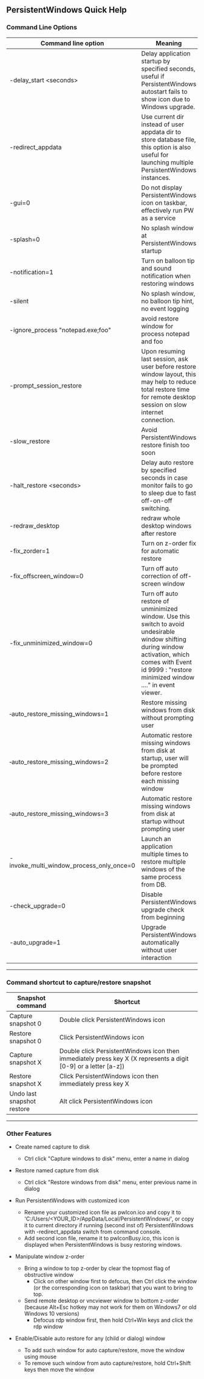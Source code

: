 

## PersistentWindows Quick Help
### Command Line Options
  | Command line option | Meaning |
  | --- | --- |
  | -delay_start \<seconds\> | Delay application startup by specified seconds, useful if PersistentWindows autostart fails to show icon due to Windows upgrade.
  | -redirect_appdata | Use current dir instead of user appdata dir to store database file, this option is also useful for launching multiple PersistentWindows instances.
  | -gui=0 | Do not display PersistentWindows icon on taskbar, effectively run PW as a service
  | -splash=0       | No splash window at PersistentWindows startup
  | -notification=1 | Turn on balloon tip and sound notification when restoring windows
  | -silent         | No splash window, no balloon tip hint, no event logging
  | -ignore_process "notepad.exe;foo" | avoid restore window for process notepad and foo
  | -prompt_session_restore | Upon resuming last session, ask user before restore window layout, this may help to reduce total restore time for remote desktop session on slow internet connection.
  | -slow_restore | Avoid PersistentWindows restore finish too soon
  | -halt_restore \<seconds\> | Delay auto restore by specified seconds in case monitor fails to go to sleep due to fast off-on-off switching.
  | -redraw_desktop | redraw whole desktop windows after restore
  | -fix_zorder=1   | Turn on z-order fix for automatic restore
  | -fix_offscreen_window=0 | Turn off auto correction of off-screen window
  | -fix_unminimized_window=0 | Turn off auto restore of unminimized window. Use this switch to avoid undesirable window shifting during window activation, which comes with Event id 9999 : "restore minimized window ...." in event viewer.
  | ‑auto_restore_missing_windows=1 | Restore missing windows from disk without prompting user
  | ‑auto_restore_missing_windows=2 | Automatic restore missing windows from disk at startup, user will be prompted before restore each missing window
  | ‑auto_restore_missing_windows=3 | Automatic restore missing windows from disk at startup without prompting user
  | -invoke_multi_window_process_only_once=0 | Launch an application multiple times to restore multiple windows of the same process from DB.
  | -check_upgrade=0 | Disable PersistentWindows upgrade check from beginning
  | -auto_upgrade=1 | Upgrade PersistentWindows automatically without user interaction

---

### Command shortcut to capture/restore snapshot
  | Snapshot command | Shortcut|
  | --- | --- |
  | Capture snapshot 0 | Double click PersistentWindows icon
  | Restore snapshot 0 | Click PersistentWindows icon
  | Capture snapshot X | Double click PersistentWindows icon then immediately press key X (X represents a digit [0-9] or a letter [a-z])
  | Restore snapshot X | Click PersistentWindows icon then immediately press key X
  | Undo last snapshot restore | Alt click PersistentWindows icon

---
### Other Features
* Create named capture to disk
  * Ctrl click "Capture windows to disk" menu, enter a name in dialog

* Restore named capture from disk
  * Ctrl click "Restore windows from disk" menu, enter previous name in dialog

* Run PersistentWindows with customized icon
  * Rename your customized icon file as pwIcon.ico and copy it to 'C:/Users/\<YOUR_ID>/AppData/Local/PersistentWindows/', or copy it to current directory if running (second inst of) PersistentWindows with -redirect_appdata switch from command console.
  * Add second icon file, rename it to pwIconBusy.ico, this icon is displayed when PersistentWindows is busy restoring windows.

* Manipulate window z-order
  * Bring a window to top z-order by clear the topmost flag of obstructive window
    * Click on other window first to defocus, then Ctrl click the window (or the corresponding icon on taskbar) that you want to bring to top.
  * Send remote desktop or vncviewer window to bottom z-order (because Alt+Esc hotkey may not work for them on Windows7 or old Windows 10 versions)
    * Defocus rdp window first, then hold Ctrl+Win keys and click the rdp window

* Enable/Disable auto restore for any (child or dialog) window
  * To add such window for auto capture/restore, move the window using mouse
  * To remove such window from auto capture/restore, hold Ctrl+Shift keys then move the window
```
